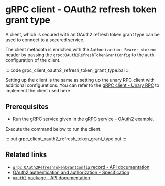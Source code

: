 # gRPC client - OAuth2 refresh token grant type 

A client, which is secured with an OAuth2 refresh token grant type can be used to connect to a secured service.

The client metadata is enriched with the `Authorization: Bearer <token>` header by passing the `grpc:OAuth2RefreshTokenGrantConfig` to the `auth` configuration of the client.

   ::: code grpc_client_oauth2_refresh_token_grant_type.bal :::

Setting up the client is the same as setting up the unary RPC client with additional configurations. You can refer to the [gRPC client - Unary RPC](/learn/by-example/grpc-client-unary/) to implement the client used here.

## Prerequisites
- Run the gRPC service given in the [gRPC service - OAuth2](/learn/by-example/grpc-service-oauth2/) example.

Execute the command below to run the client.

   ::: out grpc_client_oauth2_refresh_token_grant_type.out :::

## Related links
- [`grpc:OAuth2RefreshTokenGrantConfig` record - API documentation](https://lib.ballerina.io/ballerina/grpc/latest/records/OAuth2RefreshTokenGrantConfig)
- [OAuth2 authentication and authorization - Specification](/spec/grpc/#5118-client---oauth2)
- [`oauth2` package - API documentation](https://lib.ballerina.io/ballerina/oauth2/latest/)
